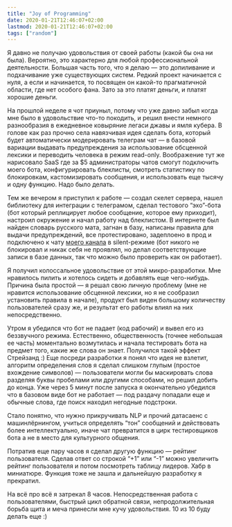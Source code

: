 ```yaml
---
title: "Joy of Programming"
date: 2020-01-21T12:46:07+02:00
lastmod: 2020-01-21T12:46:07+02:00
tags: ["random"]
---
```


Я давно не получаю удовольствия от своей работы (какой бы она ни была). Вероятно, это характерно для любой профессиональной деятельности. Большая часть того, что я делаю — это допиливание и подхачивание уже существующих систем. Редкий проект начинается с нуля, а если и начинается, то посвящен он какой-то прагматичной области, где нет особого фана. Зато за это платят деньги, и платят хорошие деньги. 

На прошлой неделе я чот приуныл, потому что уже давно забыл когда мне было в удовольствие что-то покодить, и решил внести немного разнообразия в ежедневное ковыряние легаси джавы и ямля кубера. В голове как раз прочно села навязчивая идея сделать бота, который будет автоматически модерировать телеграм чат — в базовой вариации выдавать предупреждения за использование обсценной лексики и переводить человека в режим read-only. Воображение тут же нарисовало SaaS где за $5 администраторы чатов смогут подключить моего бота, конфигурировать блеклисты, смотреть статистику по блокировкам, кастомизировать сообщения, и использовать еще тысячу и одну функцию. Надо было делать.

Тем же вечером я приступил к работе — создал скелет сервера, нашел библиотеку для интеграции с телеграмом, сделал тестового “эхо”-бота (бот который реплицирует любое сообщение, которое ему приходит), настроил окружение и начал работу над блеклистом. В интернете был найден словарь русского мата, загнан в базу, написаны правила для выдачи предупреждений, все протестировано, задеплоено в прод и подключено к чату [моего канала](https://t.me/full_of_hatred) в silent-режиме (бот никого не блокировал и никак себя не проявлял, но делал соответствующие записи в базе данных, так что можно было проверить как он работает).

Я получил колоссальное удовольствие от этой микро-разработки. Мне нравилось пилить и хотелось сидеть и добавлять еще чего-нибудь. Причина была простой — я решал свою личную проблему (мне не нравится использование обсценной лексики, но я не сообразил установить правила в начале), продукт был виден большому количеству пользователей сразу же, и результат его работы влиял на них непосредственно.

Утром я убедился что бот не падает (код рабочий) и вывел его из беззвучного режима. Естественно, общественность (точнее небольшая ее часть) моментально возмутилась и начала тестировать бота на предмет того, какие же слова он знает. Получился такой эффект Стрейзанд :) Еще посреди разработки я понял что идея не взлетит, алгоритм определения слов я сделал слишком глупым (простое вхождение символов) — пользователи могли бы маскировать слова разделяя буквы пробелами или другими способами, но решил добить до конца. Уже через 5 минут после запуска я окончательно убедился что в базовом виде бот не работает — под раздачу попадали еще и обычные слова, где поиск находил негодные подстроки.

Стало понятно, что нужно прикручивать NLP и прочий датасаенс с машинлёрнингом, учиться определять “тон” сообщений и действовать более интеллектуально, иначе чат превратится в цирк тестировщиков бота а не в место для культурного общения.

Потратив еще пару часов я сделал другую функцию — рейтинг пользователя. Сделав ответ со строкой “+1” или “-1” можно увеличить рейтинг пользователя и потом посмотреть таблицу лидеров. Хабр в миниатюре. Функция тоже не зашла и дальнейшую разработку я прекратил.

На всё про всё я затрекал 8 часов. Непосредственная работа с пользователями, быстрый цикл обратной связи, непродолжительная борьба щита и меча принесли мне кучу удовольствия. 10 из 10 буду делать еще :)
